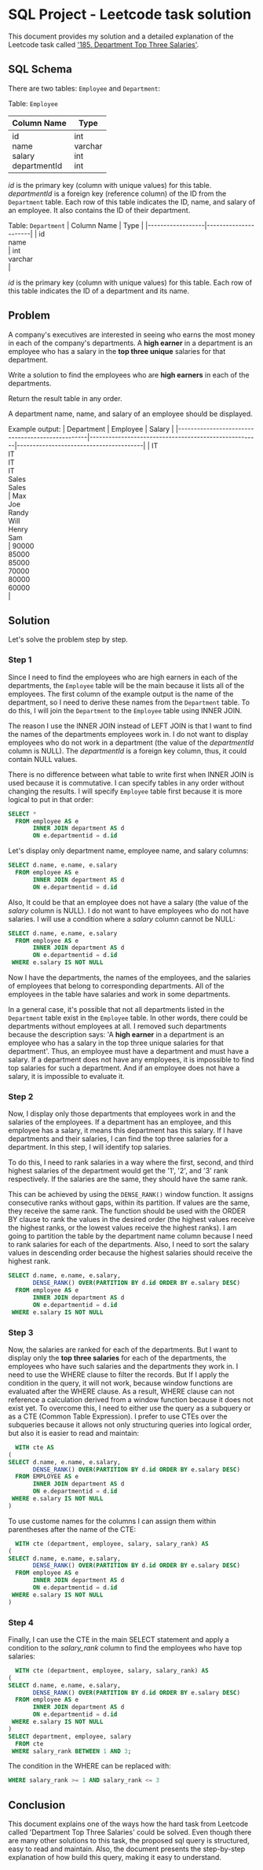 # SQL Project - Leetcode task solution

This document provides my solution and a detailed explanation of the Leetcode task called ['185. Department Top Three Salaries'](https://leetcode.com/problems/department-top-three-salaries/description/).


## SQL Schema

There are two tables: `Employee` and `Department`:

Table: `Employee`

| Column Name                                 | Type                                |
|---------------------------------------------|-------------------------------------|
| id<br> name<br> salary<br> departmentId<br> | int<br> varchar<br> int<br> int<br> |
 
*id* is the primary key (column with unique values) for this table.
*departmentId* is a foreign key (reference column) of the ID from 
the `Department` table.
Each row of this table indicates the ID, name, and salary of an employee. 
It also contains the ID of their department.

Table: `Department`
| Column Name      | Type                 |
|------------------|----------------------|
| id<br> name<br>  | int<br> varchar<br>  |


*id* is the primary key (column with unique values) for this table. Each row of this table indicates the ID of a department and its name.

## Problem
A company's executives are interested in seeing who earns the most money in each of the company's departments. A **high earner** in a department is an employee who has a salary in the **top three unique** salaries for that department.

Write a solution to find the employees who are **high earners** in each of the departments.

Return the result table in any order.

A department name, name, and salary of an employee should be displayed.

Example output:
| Department                                      | Employee                                             | Salary                                  |
|-------------------------------------------------|------------------------------------------------------|----------------------------------------|
| IT<br> IT<br> IT<br> IT<br> Sales<br> Sales<br> | Max<br> Joe<br> Randy<br> Will<br> Henry<br> Sam<br> | 90000<br> 85000<br> 85000<br> 70000<br> 80000<br> 60000<br> |

## Solution

Let's solve the problem step by step.

### Step 1

Since I need to find the employees who are high earners in each of the departments, the `Employee` table will be the main because it lists all of the employees. The first column of the example output is the name of the department, so I need to derive these names from the `Department` table. To do this, I will join the `Department` to the `Employee` table using INNER JOIN.

The reason I use the INNER JOIN instead of LEFT JOIN is that I want to find the names of the departments employees work in. I do not want to display employees who do not work in a department (the value of the *departmentId* column is NULL). The *departmentId* is a foreign key column, thus, it could contain NULL values. 

There is no difference between what table to write first when INNER JOIN is used because it is commutative. I can specify tables in any order without changing the results. I will specify `Employee` table first because it is more logical to put in that order:
```sql
SELECT *
  FROM employee AS e
       INNER JOIN department AS d
       ON e.departmentid = d.id
```
Let's display only department name, employee name, and salary columns:
```sql
SELECT d.name, e.name, e.salary
  FROM employee AS e
       INNER JOIN department AS d
       ON e.departmentid = d.id
```

Also, It could be that an employee does not have a salary (the value of the *salary* column is NULL). I do not want to have employees who do not have salaries. I will use a condition where a *salary* column cannot be NULL:
```sql
SELECT d.name, e.name, e.salary
  FROM employee AS e
       INNER JOIN department AS d
       ON e.departmentid = d.id
 WHERE e.salary IS NOT NULL
 ```

Now I have the departments, the names of the employees, and the salaries of employees that belong to corresponding departments. All of the employees in the table have salaries and work in some departments.

In a general case, it's possible that not all departments listed in the `Department` table exist in the `Employee` table. In other words, there could be departments without employees at all. I removed such departments because the description says: 'A **high earner** in a department is an employee who has a salary in the top three unique salaries for that department'. Thus, an employee must have a department and must have a salary. If a department does not have any employees, it is impossible to find top salaries for such a department. And if an employee does not have a salary, it is impossible to evaluate it.
### Step 2
Now, I display only those departments that employees work in and the salaries of the employees. If a department has an employee, and this employee has a salary, it means this department has this salary. If I have departments and their salaries, I can find the top three salaries for a department. In this step, I will identify top salaries. 

To do this, I need to rank salaries in a way where the first, second, and third highest salaries of the department would get the '1', '2', and '3' rank respectively. If the salaries are the same, they should have the same rank. 

This can be achieved by using the `DENSE_RANK()` window function. It assigns consecutive ranks without gaps, within its partition. If values are the same, they receive the same rank. The function should be used with the ORDER BY clause to rank the values in the desired order (the highest values receive the highest ranks, or the lowest values receive the highest ranks). I am going to partition the table by the department name column because I need to rank salaries for each of the departments. Also, I need to sort the salary values in descending order because the highest salaries should receive the highest rank.

```sql
SELECT d.name, e.name, e.salary,
       DENSE_RANK() OVER(PARTITION BY d.id ORDER BY e.salary DESC)
  FROM employee AS e
       INNER JOIN department AS d
       ON e.departmentid = d.id
 WHERE e.salary IS NOT NULL
```

### Step 3
Now, the salaries are ranked for each of the departments. But I want to display only the **top three salaries** for each of the departments, the employees who have such salaries and the departments they work in. I need to use the WHERE clause to filter the records. But If I apply the condition in the query, it will not work, because window functions are evaluated after the WHERE clause. As a result, WHERE clause can not reference a calculation derived from a window function because it does not exist yet. To overcome this, I need to either use the query as a subquery or as a CTE (Common Table Expression). I prefer to use CTEs over the subqueries because it allows not only structuring queries into logical order, but also it is easier to read and maintain:
```sql
  WITH cte AS
(
SELECT d.name, e.name, e.salary,
       DENSE_RANK() OVER(PARTITION BY d.id ORDER BY e.salary DESC)
  FROM EMPLOYEE AS e
       INNER JOIN department AS d
       ON e.departmentid = d.id 
 WHERE e.salary IS NOT NULL
)
```
To use custome names for the columns I can assign them within parentheses after the name of the CTE:
```sql
  WITH cte (department, employee, salary, salary_rank) AS
(
SELECT d.name, e.name, e.salary,
       DENSE_RANK() OVER(PARTITION BY d.id ORDER BY e.salary DESC)
  FROM employee AS e
       INNER JOIN department AS d
       ON e.departmentid = d.id
 WHERE e.salary IS NOT NULL
)
```
### Step 4
Finally, I can use the CTE in the main SELECT statement and apply a condition to the *salary_rank* column to find the employees who have top salaries:
```sql
  WITH cte (department, employee, salary, salary_rank) AS
(
SELECT d.name, e.name, e.salary,
       DENSE_RANK() OVER(PARTITION BY d.id ORDER BY e.salary DESC)
  FROM employee AS e
       INNER JOIN department AS d
       ON e.departmentid = d.id
 WHERE e.salary IS NOT NULL
)
SELECT department, employee, salary
  FROM cte
 WHERE salary_rank BETWEEN 1 AND 3;
```

The condition in the WHERE can be replaced with:
```sql 
WHERE salary_rank >= 1 AND salary_rank <= 3
```
## Conclusion
This document explains one of the ways how the hard task from Leetcode called 'Department Top Three Salaries' could be solved. Even though there are many other solutions to this task, the proposed sql query is structured, easy to read and maintain. Also, the document presents the step-by-step explanation of how build this query, making it easy to understand. 
